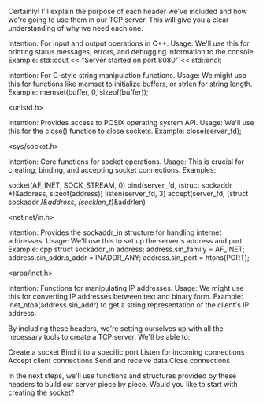 Certainly! I'll explain the purpose of each header we've included and how we're going to use them in our TCP server. This will give you a clear understanding of why we need each one.

<iostream>

Intention: For input and output operations in C++.
Usage: We'll use this for printing status messages, errors, and debugging information to the console.
Example: std::cout << "Server started on port 8080" << std::endl;


<cstring>

Intention: For C-style string manipulation functions.
Usage: We might use this for functions like memset to initialize buffers, or strlen for string length.
Example: memset(buffer, 0, sizeof(buffer));


<unistd.h>

Intention: Provides access to POSIX operating system API.
Usage: We'll use this for the close() function to close sockets.
Example: close(server_fd);


<sys/socket.h>

Intention: Core functions for socket operations.
Usage: This is crucial for creating, binding, and accepting socket connections.
Examples:

socket(AF_INET, SOCK_STREAM, 0)
bind(server_fd, (struct sockaddr *)&address, sizeof(address))
listen(server_fd, 3)
accept(server_fd, (struct sockaddr *)&address, (socklen_t*)&addrlen)




<netinet/in.h>

Intention: Provides the sockaddr_in structure for handling internet addresses.
Usage: We'll use this to set up the server's address and port.
Example:
cpp
struct sockaddr_in address;
address.sin_family = AF_INET;
address.sin_addr.s_addr = INADDR_ANY;
address.sin_port = htons(PORT);



<arpa/inet.h>

Intention: Functions for manipulating IP addresses.
Usage: We might use this for converting IP addresses between text and binary form.
Example: inet_ntoa(address.sin_addr) to get a string representation of the client's IP address.



By including these headers, we're setting ourselves up with all the necessary tools to create a TCP server. We'll be able to:

Create a socket
Bind it to a specific port
Listen for incoming connections
Accept client connections
Send and receive data
Close connections

In the next steps, we'll use functions and structures provided by these headers to build our server piece by piece. Would you like to start with creating the socket?